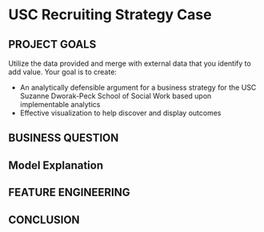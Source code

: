# USC Recruiting Strategy Case

## PROJECT GOALS
Utilize the data provided and merge with external data that you identify to add value. Your goal is to create:
* An analytically defensible argument for a business strategy for the USC Suzanne Dworak-Peck School of Social Work based upon implementable analytics
* Effective visualization to help discover and display outcomes


## BUSINESS QUESTION

## Model Explanation

## FEATURE ENGINEERING

## CONCLUSION
